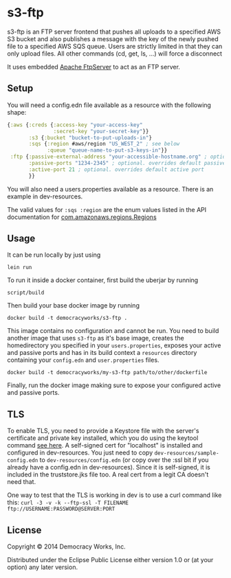 # s3-ftp

s3-ftp is an FTP server frontend that pushes all uploads to a specified AWS S3 bucket and also publishes a message with the key of the newly pushed file to a specified AWS SQS queue. Users are strictly limited in that they can only upload files. All other commands (cd, get, ls, ...) will force a disconnect

It uses embedded [Apache FtpServer](http://mina.apache.org/ftpserver-project/) to act as an FTP server.


## Setup

You will need a config.edn file available as a resource with the
following shape:

```clojure
{:aws {:creds {:access-key "your-access-key"
               :secret-key "your-secret-key"}}
       :s3 {:bucket "bucket-to-put-uploads-in"}
       :sqs {:region #aws/region "US_WEST_2" ; see below
             :queue "queue-name-to-put-s3-keys-in"}}
 :ftp {:passive-external-address "your-accessible-hostname.org" ; optional. overrides using machines hostname
       :passive-ports "1234-2345" ; optional. overrides default passive ports
       :active-port 21 ; optional. overrides default active port
       }}

```

You will also need a users.properties available as a resource. There is an example in dev-resources.

The valid values for `:sqs :region` are the enum values listed in
the API documentation for [com.amazonaws.regions.Regions](http://docs.aws.amazon.com/AWSJavaSDK/latest/javadoc/com/amazonaws/regions/Regions.html)

## Usage

It can be run locally by just using 

`lein run`

To run it inside a docker container, first build the uberjar by running

`script/build`

Then build your base docker image by running 

`docker build -t democracyworks/s3-ftp .`

This image contains no configuration and cannot be run. You need to build another image that uses `s3-ftp` as it's base image, creates the homedirectory you specified in your `users.properties`, exposes your active and passive ports and has in its build context a `resources` directory containing your `config.edn` and `user.properties` files.

`docker build -t democracyworks/my-s3-ftp path/to/other/dockerfile`

Finally, run the docker image making sure to expose your configured active and passive ports.

## TLS

To enable TLS, you need to provide a Keystore file with the server's certificate and private key installed, which you do using the keytool command [see here](http://docs.oracle.com/javase/1.5.0/docs/tooldocs/solaris/keytool.html). A self-signed cert for "localhost" is installed and configured in dev-resources. You just need to copy `dev-resources/sample-config.edn` to `dev-resources/config.edn` (or copy over the :ssl bit if you already have a config.edn in dev-resources). Since it is self-signed, it is included in the truststore.jks file too. A real cert from a legit CA doesn't need that.

One way to test that the TLS is working in dev is to use a curl command like this:
`curl -3 -v -k --ftp-ssl -T FILENAME ftp://USERNAME:PASSWORD@SERVER:PORT`

## License

Copyright © 2014 Democracy Works, Inc.

Distributed under the Eclipse Public License either version 1.0 or (at
your option) any later version.
